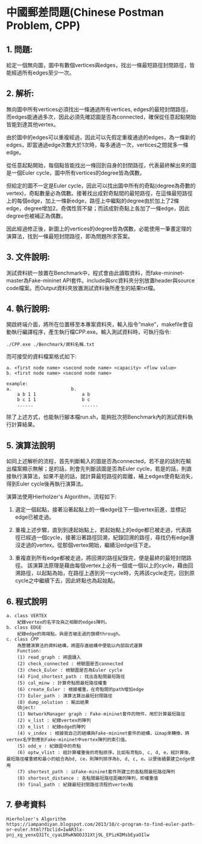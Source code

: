 # 中國郵差問題(Chinese Postman Problem, CPP)

## 1. 問題:

給定一個無向圖，圖中有數個vertices與edges，找出一條最短路徑封閉路徑，皆能經過所有edges至少一次。

## 2. 解析:

無向圖中所有vertices必須找出一條通過所有vertices, edges的最短封閉路徑，而edges能通過多次，因此必須先確認圖是否為connected，確保從任意起點開始皆能到達其他vertex。
  
由於圖中的edges可以重複經過，因此可以先假定重複通過的edges，為一條新的edges，即當通過edge次數大於1次時，每多通過一次，vertices之間就多一條edge。
    
從任意起點開始，每個點皆能找出一條回到自身的封閉路徑，代表最終解出來的圖是一個Euler cycle，圖中所有vertices的degree皆為偶數。
    
但給定的圖不一定是Euler cycle，因此可以找出圖中所有的奇點(degree為奇數的vertex)，奇點數量必為偶數。接著找出成對奇點間的最短路徑，在這條最短路徑上的每個edge，加上一條新edge，路徑上中繼點的degree由於加上了2條edge，degree增加2，奇偶性質不變；而該成對奇點上各加了一條edge，因此degree也被補正為偶數。
    
因此經過修正後，新圖上的vertices的degree皆為偶數，必能使用一筆畫定理的演算法，找到一條最短封閉路徑，即為問題所求答案。

## 3. 文件說明:

測試資料統一放置在Benchmark中，程式會由此讀取資料，而fake-mininet-master為Fake-mininet API套件。include與src資料夾分別放置header與source code檔案。而Output資料夾放置測試資料後所產生的結果txt檔。

## 4. 執行說明:

開啟終端介面，將所在位置移至本專案資料夾，輸入指令”make”，makefile會自動執行編譯程序，產生執行檔CPP.exe。輸入測試資料時，可執行指令:
```
./CPP.exe ./Benchmark/資料名稱.txt
```	
而可接受的資料檔案格式如下:
```
a. <first node name> <second node name> <capacity> <flow value>
b. <first node name> <second node name>

example:
a.                      b.
    a b 1 1                 a b
    b c 1 1                 b c
    ......                  ......
```
除了上述方式，也能執行腳本檔run.sh，能夠批次把Benchmark內的測試資料執行計算結果。

## 5. 演算法說明
如同上述解析的流程，首先判斷輸入的圖是否為connected，若不是的話則在輸出檔案顯示無解；是的話，則會先判斷該圖是否為Euler cycle，若是的話，則直接執行演算法，如果不是的話，就計算最短路徑的距離，補上edges使奇點消失，得到Euler cycle後再執行演算法。

演算法使用Hierholzer's Algorithm，流程如下:

1. 選定一個起點，接著沿著起點上的一條edge往下一個vertex前進，並標記edge已被走過。

2. 重複上述步驟，直到到達起始點上，若起始點上的edge都已被走過，代表路徑已經過一個cycle，接著沿著路徑回溯，紀錄回溯的路徑，尋找仍有edge還沒走過的vertex。從那個vertex開始，繼續沿edge往下走。

3. 重複直到所有edge都被走過，將回溯的路徑紀錄完，便是最終的最短封閉路徑。
該演算法原理是藉由每個vertex上必有一個或一個以上的cycle，藉由回溯路徑，以起點為始，在路徑上遇到另一cycle時，先將該cycle走完，回到原cycle之中繼續下去，因此終點也為起始點。

## 6. 程式說明
	a. class VERTEX
		紀錄vertex的名字及與之相聯的edges陣列。
	b. class EDGE
		紀錄edge的兩端點，與是否被走過的旗標through。
	c. class CPP
		為整體演算法的資料結構，將圖存進結構中便能以內部函式運算
   		Function:
		(1) read_graph : 將圖讀入
		(2) check_connected : 檢驗圖是否connected
		(3) check_Euler : 檢驗圖是否為Euler cycle
		(4) Find_shortest_path : 找出各點間最短路徑
		(5) cal_minw : 計算奇點間最短路徑權重
		(6) create_Euler : 根據權重，在奇點間的path增加edge
		(7) Euler_path : 演算法算出最短封閉路徑
		(8) dump_solution : 輸出結果
 		Object:
		(1) NetworkManager graph : Fake-mininet套件的物件，用於計算最短路徑
		(2) v_list : 紀錄vertex的陣列
		(3) e_list : 紀錄edge的陣列
		(4) v_index : 根據我自己的結構與Fake-mininet套件的結構，以map來轉換，將vertex名字對應到Fake-mininet中vertex陣列的索引值。
		(5) odd_v : 紀錄圖中的奇點
		(6) optw_vlist : 經計算權重後的奇點排序。比如有奇點b, c, d, e，經計算後，最短路徑權重總和最小的組合為bd, ce，則陣列排序為b, d, c, e。以便後續要建立edge使用
		(7) shortest_path : 以Fake-mininet套件所建立的各點間最短路徑陣列
		(8) shortest_distance : 各點間最短路徑距離的陣列，即權重值
		(9) final_path : 紀錄最短封閉路徑流程的vertex點

## 7. 參考資料
	Hierholzer's Algorithm
	https://iampandiyan.blogspot.com/2013/10/c-program-to-find-euler-path-or-euler.html?fbclid=IwAR3lx-pnj_xg_yenxQ31Tc_cyaLDRwKNOOJ31Xtj9L_EPizKDMsbEyaOIlw
